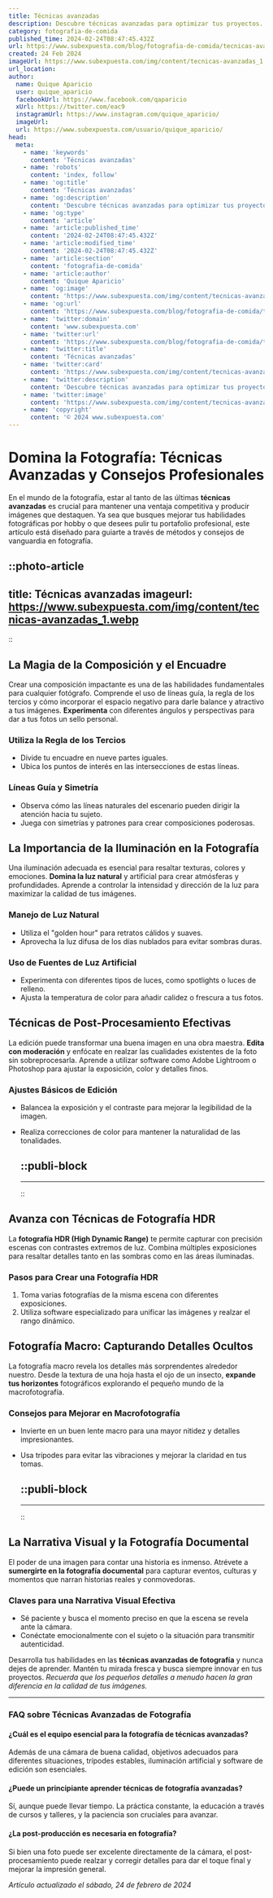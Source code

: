 ```yaml
---
title: Técnicas avanzadas
description: Descubre técnicas avanzadas para optimizar tus proyectos. Estrategias efectivas y consejos de expertos para un éxito sostenible online.
category: fotografia-de-comida
published_time: 2024-02-24T08:47:45.432Z
url: https://www.subexpuesta.com/blog/fotografia-de-comida/tecnicas-avanzadas
created: 24 Feb 2024
imageUrl: https://www.subexpuesta.com/img/content/tecnicas-avanzadas_1.webp
url_location:
author:
  name: Quique Aparicio
  user: quique_aparicio
  facebookUrl: https://www.facebook.com/qaparicio
  xUrl: https://twitter.com/eac9
  instagramUrl: https://www.instagram.com/quique_aparicio/
  imageUrl: 
  url: https://www.subexpuesta.com/usuario/quique_aparicio/
head:
  meta:
    - name: 'keywords'
      content: 'Técnicas avanzadas'
    - name: 'robots'
      content: 'index, follow'
    - name: 'og:title'
      content: 'Técnicas avanzadas'
    - name: 'og:description'
      content: 'Descubre técnicas avanzadas para optimizar tus proyectos. Estrategias efectivas y consejos de expertos para un éxito sostenible online.'
    - name: 'og:type'
      content: 'article'
    - name: 'article:published_time'
      content: '2024-02-24T08:47:45.432Z'
    - name: 'article:modified_time'
      content: '2024-02-24T08:47:45.432Z'
    - name: 'article:section'
      content: 'fotografia-de-comida'
    - name: 'article:author'
      content: 'Quique Aparicio'
    - name: 'og:image'
      content: 'https://www.subexpuesta.com/img/content/tecnicas-avanzadas_1.webp'
    - name: 'og:url'
      content: 'https://www.subexpuesta.com/blog/fotografia-de-comida/tecnicas-avanzadas'
    - name: 'twitter:domain'
      content: 'www.subexpuesta.com'
    - name: 'twitter:url'
      content: 'https://www.subexpuesta.com/blog/fotografia-de-comida/tecnicas-avanzadas'
    - name: 'twitter:title'
      content: 'Técnicas avanzadas'
    - name: 'twitter:card'
      content: 'https://www.subexpuesta.com/img/content/tecnicas-avanzadas_1.webp'
    - name: 'twitter:description'
      content: 'Descubre técnicas avanzadas para optimizar tus proyectos. Estrategias efectivas y consejos de expertos para un éxito sostenible online.'
    - name: 'twitter:image'
      content: 'https://www.subexpuesta.com/img/content/tecnicas-avanzadas_1.webp'
    - name: 'copyright'
      content: '© 2024 www.subexpuesta.com'
---
```

# Domina la Fotografía: Técnicas Avanzadas y Consejos Profesionales

En el mundo de la fotografía, estar al tanto de las últimas **técnicas avanzadas** es crucial para mantener una ventaja competitiva y producir imágenes que destaquen. Ya sea que busques mejorar tus habilidades fotográficas por hobby o que desees pulir tu portafolio profesional, este artículo está diseñado para guiarte a través de métodos y consejos de vanguardia en fotografía.


::photo-article
---
title: Técnicas avanzadas
imageurl: https://www.subexpuesta.com/img/content/tecnicas-avanzadas_1.webp
---
::


## La Magia de la Composición y el Encuadre

Crear una composición impactante es una de las habilidades fundamentales para cualquier fotógrafo. Comprende el uso de líneas guía, la regla de los tercios y cómo incorporar el espacio negativo para darle balance y atractivo a tus imágenes. **Experimenta** con diferentes ángulos y perspectivas para dar a tus fotos un sello personal.

### Utiliza la Regla de los Tercios
- Divide tu encuadre en nueve partes iguales.
- Ubica los puntos de interés en las intersecciones de estas líneas.

### Líneas Guía y Simetría
- Observa cómo las líneas naturales del escenario pueden dirigir la atención hacia tu sujeto.
- Juega con simetrías y patrones para crear composiciones poderosas.

## La Importancia de la Iluminación en la Fotografía

Una iluminación adecuada es esencial para resaltar texturas, colores y emociones. **Domina la luz natural** y artificial para crear atmósferas y profundidades. Aprende a controlar la intensidad y dirección de la luz para maximizar la calidad de tus imágenes.

### Manejo de Luz Natural
- Utiliza el "golden hour" para retratos cálidos y suaves.
- Aprovecha la luz difusa de los días nublados para evitar sombras duras.

### Uso de Fuentes de Luz Artificial
- Experimenta con diferentes tipos de luces, como spotlights o luces de relleno.
- Ajusta la temperatura de color para añadir calidez o frescura a tus fotos.

## Técnicas de Post-Procesamiento Efectivas

La edición puede transformar una buena imagen en una obra maestra. **Edita con moderación** y enfócate en realzar las cualidades existentes de la foto sin sobreprocesarla. Aprende a utilizar software como Adobe Lightroom o Photoshop para ajustar la exposición, color y detalles finos.

### Ajustes Básicos de Edición
- Balancea la exposición y el contraste para mejorar la legibilidad de la imagen.
- Realiza correcciones de color para mantener la naturalidad de las tonalidades.


  ::publi-block
  ---
  ---
  ::
  
  
## Avanza con Técnicas de Fotografía HDR

La **fotografía HDR (High Dynamic Range)** te permite capturar con precisión escenas con contrastes extremos de luz. Combina múltiples exposiciones para resaltar detalles tanto en las sombras como en las áreas iluminadas.

### Pasos para Crear una Fotografía HDR
1. Toma varias fotografías de la misma escena con diferentes exposiciones.
2. Utiliza software especializado para unificar las imágenes y realzar el rango dinámico.

## Fotografía Macro: Capturando Detalles Ocultos

La fotografía macro revela los detalles más sorprendentes alrededor nuestro. Desde la textura de una hoja hasta el ojo de un insecto, **expande tus horizontes** fotográficos explorando el pequeño mundo de la macrofotografía.

### Consejos para Mejorar en Macrofotografía
- Invierte en un buen lente macro para una mayor nitidez y detalles impresionantes.
- Usa trípodes para evitar las vibraciones y mejorar la claridad en tus tomas.


  ::publi-block
  ---
  ---
  ::
  
  
## La Narrativa Visual y la Fotografía Documental

El poder de una imagen para contar una historia es inmenso. Atrévete a **sumergirte en la fotografía documental** para capturar eventos, culturas y momentos que narran historias reales y conmovedoras.

### Claves para una Narrativa Visual Efectiva
- Sé paciente y busca el momento preciso en que la escena se revela ante la cámara.
- Conéctate emocionalmente con el sujeto o la situación para transmitir autenticidad.

Desarrolla tus habilidades en las **técnicas avanzadas de fotografía** y nunca dejes de aprender. Mantén tu mirada fresca y busca siempre innovar en tus proyectos. *Recuerda que los pequeños detalles a menudo hacen la gran diferencia en la calidad de tus imágenes.*

---

### FAQ sobre Técnicas Avanzadas de Fotografía

#### ¿Cuál es el equipo esencial para la fotografía de técnicas avanzadas?
Además de una cámara de buena calidad, objetivos adecuados para diferentes situaciones, trípodes estables, iluminación artificial y software de edición son esenciales.

#### ¿Puede un principiante aprender técnicas de fotografía avanzadas?
Sí, aunque puede llevar tiempo. La práctica constante, la educación a través de cursos y talleres, y la paciencia son cruciales para avanzar.

#### ¿La post-producción es necesaria en fotografía?
Si bien una foto puede ser excelente directamente de la cámara, el post-procesamiento puede realzar y corregir detalles para dar el toque final y mejorar la impresión general.

_Artículo actualizado el sábado, 24 de febrero de 2024_
